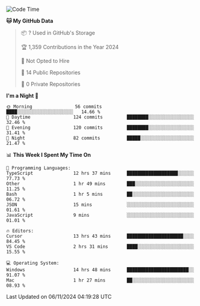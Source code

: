 <!--START_SECTION:waka-->
![Code Time](http://img.shields.io/badge/Code%20Time-6%2C309%20hrs%2058%20mins-blue)

**🐱 My GitHub Data** 

> 📦 ? Used in GitHub's Storage 
 > 
> 🏆 1,359 Contributions in the Year 2024
 > 
> 🚫 Not Opted to Hire
 > 
> 📜 14 Public Repositories 
 > 
> 🔑 0 Private Repositories 
 > 
**I'm a Night 🦉** 

```text
🌞 Morning                56 commits          ████░░░░░░░░░░░░░░░░░░░░░   14.66 % 
🌆 Daytime                124 commits         ████████░░░░░░░░░░░░░░░░░   32.46 % 
🌃 Evening                120 commits         ████████░░░░░░░░░░░░░░░░░   31.41 % 
🌙 Night                  82 commits          █████░░░░░░░░░░░░░░░░░░░░   21.47 % 
```


📊 **This Week I Spent My Time On** 

```text
💬 Programming Languages: 
TypeScript               12 hrs 37 mins      ███████████████████░░░░░░   77.73 % 
Other                    1 hr 49 mins        ███░░░░░░░░░░░░░░░░░░░░░░   11.25 % 
Bash                     1 hr 5 mins         ██░░░░░░░░░░░░░░░░░░░░░░░   06.72 % 
JSON                     15 mins             ░░░░░░░░░░░░░░░░░░░░░░░░░   01.61 % 
JavaScript               9 mins              ░░░░░░░░░░░░░░░░░░░░░░░░░   01.01 % 

🔥 Editors: 
Cursor                   13 hrs 43 mins      █████████████████████░░░░   84.45 % 
VS Code                  2 hrs 31 mins       ████░░░░░░░░░░░░░░░░░░░░░   15.55 % 

💻 Operating System: 
Windows                  14 hrs 48 mins      ███████████████████████░░   91.07 % 
Mac                      1 hr 27 mins        ██░░░░░░░░░░░░░░░░░░░░░░░   08.93 % 
```


 Last Updated on 06/11/2024 04:19:28 UTC
<!--END_SECTION:waka-->

